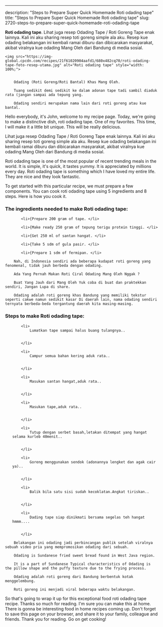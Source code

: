---
description: "Steps to Prepare Super Quick Homemade Roti odading tape"
title: "Steps to Prepare Super Quick Homemade Roti odading tape"
slug: 2720-steps-to-prepare-super-quick-homemade-roti-odading-tape

<p>
	<strong>Roti odading tape</strong>. 
	Lihat juga resep Odading Tape / Roti Goreng Tape enak lainnya. Kali ini aku sharing resep toti goreng simple ala aku. Resep kue odading belakangan ini kembali ramai diburu dan dibicarakan masyarakat, akibat viralnya kue odading Mang Oleh dari Bandung di media sosial.
</p>
<p>
	
	<img src="https://img-global.cpcdn.com/recipes/21f61020904aafd1/680x482cq70/roti-odading-tape-foto-resep-utama.jpg" alt="Roti odading tape" style="width: 100%;">
	
	
		Odading (Roti Goreng/Roti Bantal) Khas Mang Oleh.
	
		Tuang sedikit demi sedikit ke dalam adonan tape tadi sambil diaduk rata (jangan sampai ada tepung yang.
	
		Odading sendiri merupakan nama lain dari roti goreng atau kue bantal.
	
</p>
<p>
	Hello everybody, it's John, welcome to my recipe page. Today, we're going to make a distinctive dish, roti odading tape. One of my favorites. This time, I will make it a little bit unique. This will be really delicious.
</p>
	
<p>
	Lihat juga resep Odading Tape / Roti Goreng Tape enak lainnya. Kali ini aku sharing resep toti goreng simple ala aku. Resep kue odading belakangan ini kembali ramai diburu dan dibicarakan masyarakat, akibat viralnya kue odading Mang Oleh dari Bandung di media sosial.
</p>
<p>
	Roti odading tape is one of the most popular of recent trending meals in the world. It is simple, it's quick, it tastes yummy. It is appreciated by millions every day. Roti odading tape is something which I have loved my entire life. They are nice and they look fantastic.
</p>

<p>
To get started with this particular recipe, we must prepare a few components. You can cook roti odading tape using 5 ingredients and 8 steps. Here is how you cook it.
</p>

<h3>The ingredients needed to make Roti odading tape:</h3>

<ol>
	
		<li>{Prepare 200 gram of tape. </li>
	
		<li>{Make ready 250 gram of tepung terigu protein tinggi. </li>
	
		<li>{Get 250 ml of santan hangat. </li>
	
		<li>{Take 5 sdm of gula pasir. </li>
	
		<li>{Prepare 1 sdm of fermipan. </li>
	
</ol>
<p>
	
		Nah, di Indonesia sendiri ada beberapa kudapat roti goreng yang fenomenal, tidak jauh berbeda dengan odading.
	
		Ada Yang Pernah Makan Roti Ciral Odading Mang Oleh Nggak ?
	
		Buat Yang Jauh dari Mang Oleh Yuk coba di buat dan praktekkan sendiri, Jangan Lupa di share.
	
		Odading adalah roti goreng khas Bandung yang memiliki tekstur seperti cakwe namun sedikit kasar Di daerah lain, nama odading sendiri ternyata berbeda-beda tergantung daerah kita masing-masing.
	
</p>

<h3>Steps to make Roti odading tape:</h3>

<ol>
	
		<li>
			Lumatkan tape sampai halus buang tulangnya..
			
			
		</li>
	
		<li>
			Campur semua bahan kering aduk rata..
			
			
		</li>
	
		<li>
			Masukan santan hangat,aduk rata..
			
			
		</li>
	
		<li>
			Masukan tape,aduk rata..
			
			
		</li>
	
		<li>
			Tutup dengan serbet basah,letakan ditempat yang hangat selama kurleb 40menit..
			
			
		</li>
	
		<li>
			Goreng menggunakan sendok (adonannya lengket dan agak cair ya)..
			
			
		</li>
	
		<li>
			Balik bila satu sisi sudah kecoklatan.Angkat tiriskan..
			
			
		</li>
	
		<li>
			Dading tape siap dinikmati bersama segelas teh hangat hmmm....
			
			
		</li>
	
</ol>

<p>
	
		Belakangan ini odading jadi perbincangan publik setelah viralnya sebuah video pria yang mempromosikan odading dari sebuah.
	
		Odading is Sundanese fried sweet bread found in West Java region.
	
		It is a part of Sundanese Typical characteristics of Odading is the pillow shape and the puffy texture due to the frying process.
	
		Odading adalah roti goreng dari Bandung berbentuk kotak menggelembung.
	
		Roti goreng ini menjadi viral beberapa waktu belakangan.
	
</p>

<p>
	So that's going to wrap it up for this exceptional food roti odading tape recipe. Thanks so much for reading. I'm sure you can make this at home. There is gonna be interesting food in home recipes coming up. Don't forget to save this page on your browser, and share it to your family, colleague and friends. Thank you for reading. Go on get cooking!
</p>
